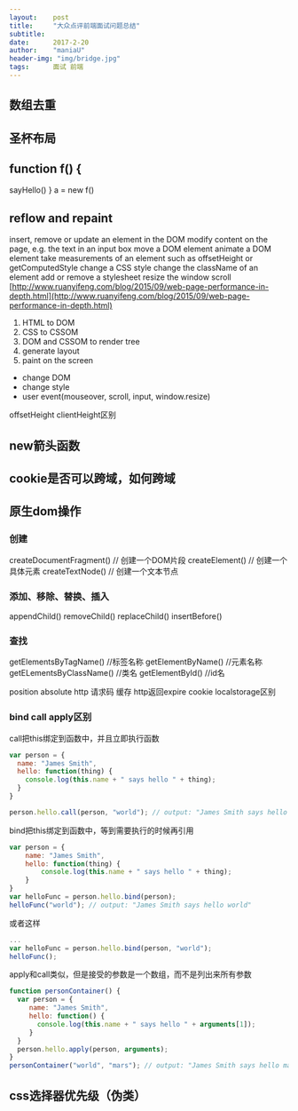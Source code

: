 ```yaml
---
layout:    post
title:     "大众点评前端面试问题总结"
subtitle:  
date:      2017-2-20
author:    "maniaU"
header-img: "img/bridge.jpg"
tags:      面试 前端
---
```



## 数组去重
## 圣杯布局
## function f() {
  sayHello()
}
a = new f()

## reflow and repaint
insert, remove or update an element in the DOM
modify content on the page, e.g. the text in an input box
move a DOM element
animate a DOM element
take measurements of an element such as offsetHeight or getComputedStyle
change a CSS style
change the className of an element
add or remove a stylesheet
resize the window
scroll
[http://www.ruanyifeng.com/blog/2015/09/web-page-performance-in-depth.html](http://www.ruanyifeng.com/blog/2015/09/web-page-performance-in-depth.html)
1. HTML to DOM
2. CSS to CSSOM
3. DOM and CSSOM to render tree
4. generate layout
5. paint on the screen

* change DOM
* change style
* user event(mouseover, scroll, input, window.resize)

offsetHeight clientHeight区别

## new箭头函数
## cookie是否可以跨域，如何跨域

## 原生dom操作
### 创建

createDocumentFragment() // 创建一个DOM片段
createElement() // 创建一个具体元素
createTextNode() // 创建一个文本节点

### 添加、移除、替换、插入
appendChild() 
removeChild()
replaceChild()
insertBefore()

### 查找
getElementsByTagName() //标签名称
getElementByName() //元素名称
getELementsByClassName() //类名
getElementById() //id名

position absolute
http 请求码
缓存 http返回expire
cookie localstorage区别
### bind call apply区别
call把this绑定到函数中，并且立即执行函数

```js
var person = {  
  name: "James Smith",
  hello: function(thing) {
    console.log(this.name + " says hello " + thing);
  }
}

person.hello.call(person, "world"); // output: "James Smith says hello world"
```

bind把this绑定到函数中，等到需要执行的时候再引用

```js
var person = {
    name: "James Smith",
    hello: function(thing) {
        console.log(this.name + " says hello " + thing);
    }
}
var helloFunc = person.hello.bind(person);
helloFunc("world"); // output: "James Smith says hello world"
```
或者这样
```js
...
var helloFunc = person.hello.bind(person, "world");
helloFunc();
```

apply和call类似，但是接受的参数是一个数组，而不是列出来所有参数

```js
function personContainer() {
  var person = {  
     name: "James Smith",
     hello: function() {
       console.log(this.name + " says hello " + arguments[1]);
     }
  }
  person.hello.apply(person, arguments);
}
personContainer("world", "mars"); // output: "James Smith says hello mars", note: arguments[0] = "world" , arguments[1] = "mars"
```


## css选择器优先级（伪类）
